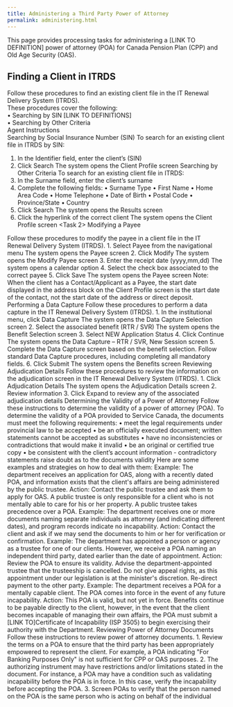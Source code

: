 ```yaml
---
title: Administering a Third Party Power of Attorney
permalink: administering.html
---
```


This page provides processing tasks for administering a [LINK TO DEFINITION] power of attorney (POA) for Canada Pension Plan (CPP) and Old Age Security (OAS).

## Finding a Client in ITRDS   

Follow these procedures to find an existing client file in the IT Renewal Delivery System (ITRDS).   
These procedures cover the following:   
•	Searching by SIN [LINK TO DEFINITIONS]  
•	Searching by Other Criteria  
Agent Instructions    
Searching by Social Insurance Number (SIN)
To search for an existing client file in ITRDS by SIN:
1.	In the Identifier field, enter the client’s (SIN) 
2.	Click Search
The system opens the Client Profile screen 
Searching by Other Criteria
To search for an existing client file in ITRDS:
1.	In the Surname field, enter the client’s surname
2.	Complete the following fields:
•	Surname Type
•	First Name
•	Home Area Code
•	Home Telephone
•	Date of Birth
•	Postal Code
•	Province/State
•	Country
3.	Click Search
The system opens the Results screen
4.	Click the hyperlink of the correct client
The system opens the Client Profile screen
<Task 2>
Modifying a Payee 
<Purpose>
<Agent Instructions>
Follow these procedures to modify the payee in a client file in the IT Renewal Delivery System (ITRDS).
1.	Select Payee from the navigational menu
The system opens the Payee screen
2.	Click Modify
The system opens the Modify Payee screen
3.	Enter the receipt date (yyyy,mm,dd)
The system opens a calendar option
4.	Select the check box associated to the correct payee
5.	Click Save 
The system opens the Payee screen
Note: When the client has a Contact/Applicant as a Payee, the start date displayed in the address block on the Client Profile screen is the start date of the contact, not the start date of the address or direct deposit.
<Task 3>
Performing a Data Capture
<Purpose>
Follow these procedures to perform a data capture in the IT Renewal Delivery System (ITRDS).
<Agent Instructions>
1.	In the institutional menu, click Data Capture
The system opens the Data Capture Selection screen
2.	Select the associated benefit (RTR / SVR) 
The system opens the Benefit Selection screen
3.	Select NEW Application Status
4.	Click Continue 
The system opens the Data Capture – RTR / SVR, New Session screen
5.	Complete the Data Capture screen based on the benefit selection. Follow standard Data Capture procedures, including completing all mandatory fields. 
6.	Click Submit 
The system opens the Benefits screen
<Task 4>
Reviewing Adjudication Details
<Purpose>
Follow these procedures to review the information on the adjudication screen in the IT Renewal Delivery System (ITRDS).
<Agent Instructions>
1.	Click Adjudication Details
The system opens the Adjudication Details screen
2.	Review information
3.	Click Expand to review any of the associated adjudication details
<Task 5>
Determining the Validity of a Power of Attorney 
<Purpose>
Follow these instructions to determine the validity of a power of attorney (POA).
<Background>
To determine the validity of a POA provided to Service Canada, the documents must meet the following requirements:
• meet the legal requirements under provincial law to be accepted
• be an officially executed document; written statements cannot be accepted as substitutes
• have no inconsistencies or contradictions that would make it invalid
• be an original or certified true copy
• be consistent with the client’s account information - contradictory statements raise doubt as to the documents validity
<Agent Instructions>
Here are some examples and strategies on how to deal with them:
Example: The department receives an application for OAS, along with a recently dated POA, and information exists that the client's affairs are being administered by the public trustee. 
Action: Contact the public trustee and ask them to apply for OAS. A public trustee is only responsible for a client who is not mentally able to care for his or her property. A public trustee takes precedence over a POA.
Example: The department receives one or more documents naming separate individuals as attorney (and indicating different dates), and program records indicate no incapability. 
Action: Contact the client and ask if we may send the documents to him or her for verification or confirmation.
Example: The department has appointed a person or agency as a trustee for one of our clients. However, we receive a POA naming an independent third party, dated earlier than the date of appointment. 
Action: Review the POA to ensure its validity. Advise the department-appointed trustee that the trusteeship is cancelled. Do not give appeal rights, as this appointment under our legislation is at the minister's discretion. Re-direct payment to the other party.
Example: The department receives a POA for a mentally capable client. The POA comes into force in the event of any future incapability. 
Action: This POA is valid, but not yet in force. Benefits continue to be payable directly to the client, however, in the event that the client becomes incapable of managing their own affairs, the POA must submit a [LINK TO]Certificate of Incapability (ISP 3505) to begin exercising their authority with the Department. 
<Task 6>
Reviewing Power of Attorney Documents
<Purpose>
Follow these instructions to review power of attorney documents.
<Agent Instructions>
1.	Review the terms on a POA to ensure that the third party has been appropriately empowered to represent the client. For example, a POA indicating "For Banking Purposes Only" is not sufficient for CPP or OAS purposes.
2.	The authorizing instrument may have restrictions and/or limitations stated in the document. For instance, a POA may have a condition such as validating incapability before the POA is in force. In this case, verify the incapability before accepting the POA. 
3.	Screen POAs to verify that the person named on the POA is the same person who is acting on behalf of the individual
